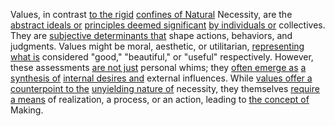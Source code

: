 Values, in contrast [to the rigid](2/2/2/1/3/3/2/_Rigid-Flexible%20Transformation) [confines of Natural](2/1/1/3/2/2/1/.Natural%20Caves) Necessity, are the [abstract ideals or](2/3/2/1/3/1/3/.Universal%20Ideals) [principles deemed significant](3/2/2/3/3/2/.Principles) [by individuals or](3/2/3/1/3/_Collective-Individual) collectives. They are [subjective determinants that](2/2/3/2/2/_Subjective-Objective%20Knowledge) shape actions, behaviors, and judgments. Values might be moral, aesthetic, or utilitarian, [representing what is](1/1/3/1/1/2/3/.Representational) considered "good," "beautiful," or "useful" respectively. However, these assessments [are not just](3/2/3/3/2/3/.Pluralism) personal whims; they [often emerge as](1/2/2/2/1/3/1/3/.Emergent) [a synthesis of](1/3/1/2/3/2/1/1/2/2/1/.Synthesis) [internal desires and](2/2/2/2/3/2/3/.Desire) external influences. While [values offer a](3/1/3/3/2/3/1/.Price) [counterpoint to the](2/2/2/3/1/1/_Implication-Contradiction) [unyielding nature of](3/1/1/1/1/2/2/1/_Rigid-Flexible) necessity, they themselves [require a means](2/3/1/2/3/.Measurement) of realization, a process, or an action, leading to [the concept of](2/1/3/2/2/2/2/.Concept) Making.